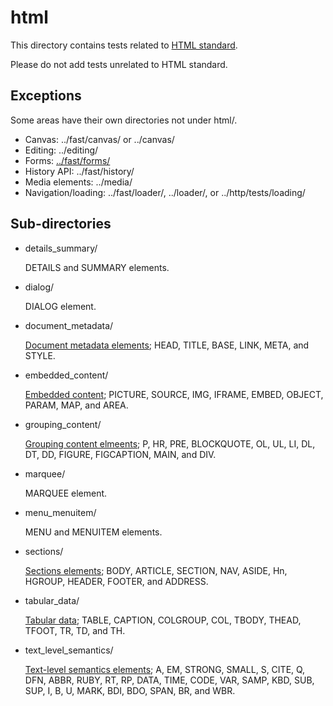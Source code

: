 # html

This directory contains tests related to [HTML standard](https://html.spec.whatwg.org/).

Please do not add tests unrelated to HTML standard.

## Exceptions

Some areas have their own directories not under html/.

*   Canvas: ../fast/canvas/ or ../canvas/
*   Editing: ../editing/
*   Forms: [../fast/forms/](../fast/forms/README.md)
*   History API: ../fast/history/
*   Media elements: ../media/
*   Navigation/loading: ../fast/loader/, ../loader/, or ../http/tests/loading/


## Sub-directories

*   details_summary/

    DETAILS and SUMMARY elements.

*   dialog/

    DIALOG element.

*   document_metadata/

    [Document metadata elements](https://html.spec.whatwg.org/multipage/semantics.html#document-metadata);
    HEAD, TITLE, BASE, LINK, META, and STYLE.

*   embedded_content/

    [Embedded content](https://html.spec.whatwg.org/multipage/embedded-content.html#embedded-content);
    PICTURE, SOURCE, IMG, IFRAME, EMBED, OBJECT, PARAM, MAP, and AREA.

*   grouping_content/

    [Grouping content elmeents](https://html.spec.whatwg.org/multipage/semantics.html#grouping-content);
    P, HR, PRE, BLOCKQUOTE, OL, UL, LI, DL, DT, DD, FIGURE, FIGCAPTION, MAIN,
    and DIV.

*   marquee/

    MARQUEE element.

*   menu_menuitem/

    MENU and MENUITEM elements.

*   sections/

    [Sections elements](https://html.spec.whatwg.org/multipage/semantics.html#sections);
    BODY, ARTICLE, SECTION, NAV, ASIDE, Hn, HGROUP, HEADER, FOOTER, and ADDRESS.

*   tabular_data/

    [Tabular data](https://html.spec.whatwg.org/multipage/tables.html#tables);
    TABLE, CAPTION, COLGROUP, COL, TBODY, THEAD, TFOOT, TR, TD, and TH.

*   text_level_semantics/

    [Text-level semantics elements](https://html.spec.whatwg.org/multipage/semantics.html#text-level-semantics);
    A, EM, STRONG, SMALL, S, CITE, Q, DFN, ABBR, RUBY, RT, RP, DATA, TIME, CODE,
    VAR, SAMP, KBD, SUB, SUP, I, B, U, MARK, BDI, BDO, SPAN, BR, and WBR.
